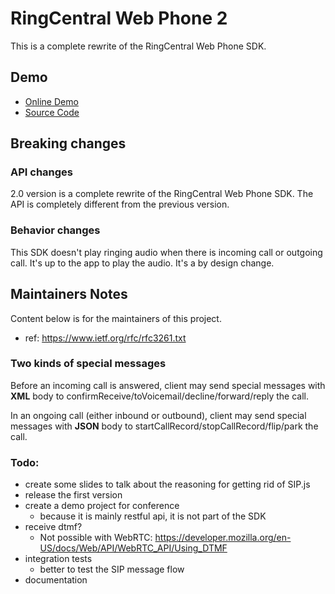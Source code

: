 # RingCentral Web Phone 2

This is a complete rewrite of the RingCentral Web Phone SDK.

## Demo

- [Online Demo](chuntaoliu.com/rc-web-phone-demo-2/)
- [Source Code](https://github.com/tylerlong/rc-web-phone-demo-2)


## Breaking changes

### API changes

2.0 version is a complete rewrite of the RingCentral Web Phone SDK. The API is completely different from the previous version.

### Behavior changes

This SDK doesn't play ringing audio when there is incoming call or outgoing call.
It's up to the app to play the audio. It's a by design change.


## Maintainers Notes

Content below is for the maintainers of this project.

- ref: https://www.ietf.org/rfc/rfc3261.txt

### Two kinds of special messages

Before an incoming call is answered, client may send special messages with **XML** body to confirmReceive/toVoicemail/decline/forward/reply the call.

In an ongoing call (either inbound or outbound), client may send special messages with **JSON** body to startCallRecord/stopCallRecord/flip/park the call.

### Todo:

- create some slides to talk about the reasoning for getting rid of SIP.js
- release the first version
- create a demo project for conference
  - because it is mainly restful api, it is not part of the SDK
- receive dtmf?
  - Not possible with WebRTC: https://developer.mozilla.org/en-US/docs/Web/API/WebRTC_API/Using_DTMF
- integration tests
  - better to test the SIP message flow
- documentation

